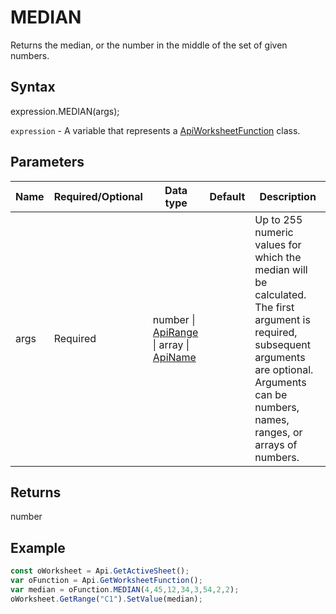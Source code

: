 # MEDIAN

Returns the median, or the number in the middle of the set of given numbers.

## Syntax

expression.MEDIAN(args);

`expression` - A variable that represents a [ApiWorksheetFunction](../ApiWorksheetFunction.md) class.

## Parameters

| **Name** | **Required/Optional** | **Data type** | **Default** | **Description** |
| ------------- | ------------- | ------------- | ------------- | ------------- |
| args | Required | number &#124; [ApiRange](../../ApiRange/ApiRange.md) &#124; array &#124; [ApiName](../../ApiName/ApiName.md) |  | Up to 255 numeric values for which the median will be calculated. The first argument is required, subsequent arguments are optional. Arguments can be numbers, names, ranges, or arrays of numbers. |

## Returns

number

## Example



```javascript
const oWorksheet = Api.GetActiveSheet();
var oFunction = Api.GetWorksheetFunction();
var median = oFunction.MEDIAN(4,45,12,34,3,54,2,2);
oWorksheet.GetRange("C1").SetValue(median);



```
